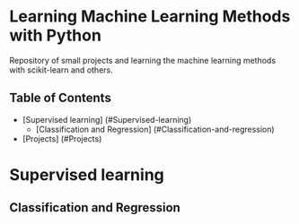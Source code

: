 Learning Machine Learning Methods with Python
========

Repository of small projects and learning the machine learning methods  with scikit-learn and others.

Table of Contents
-----------------

* [Supervised learning] (#Supervised-learning)
	* [Classification and Regression] (#Classification-and-regression)
* [Projects] (#Projects)


Supervised learning
===================

Classification and Regression
-----------------------------


